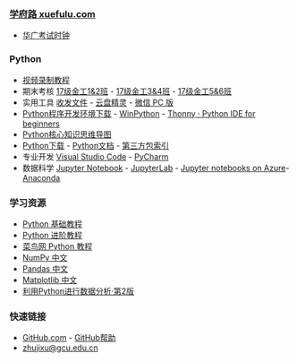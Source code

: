 ### **[学府路 xuefulu.com](http://xuefulu.com/)**
+ [华广考试时钟](http://10.5.1.246:8080/clock/)

### **Python**
+ [视频录制教程](https://wss1.cn/f/14cxlnb3xx8)
+ 期末考核 [17级金工1&2班](https://wss1.cn/f/14cq79axqhz) - [17级金工3&4班](https://wss1.cn/f/14cqak23yav) - [17级金工5&6班](https://wss1.cn/f/14cqdf9wya3)
+ 实用工具 [收发文件](https://www.wenshushu.cn/) - [云盘精灵](https://www.yunpanjingling.com/) - [微信 PC 版](https://pc.weixin.qq.com/)
+ [Python程序开发环境下载](https://wss1.cn/f/13smhkpcinb) - [WinPython](https://sourceforge.net/projects/winpython/files/) - [Thonny · Python IDE for beginners](https://thonny.org)
+ [Python核心知识思维导图](https://wss1.cn/f/13smoucpo5n)
+ [Python下载](https://www.python.org/downloads/) - [Python文档](https://docs.python.org/zh-cn/3/) - [第三方包索引](https://pypi.org/)
+ 专业开发 [Visual Studio Code](https://code.visualstudio.com/) - [PyCharm](http://www.jetbrains.com/pycharm/download/)
+ 数据科学 [Jupyter Notebook](https://mybinder.org/v2/gh/ipython/ipython-in-depth/master?filepath=binder/Index.ipynb) - [JupyterLab](https://mybinder.org/v2/gh/jupyterlab/jupyterlab-demo/try.jupyter.org?urlpath=lab) - [Jupyter notebooks on Azure](https://notebooks.azure.com/)- [Anaconda](https://www.anaconda.com/distribution/)

### **学习资源**
+ [Python 基础教程](https://bop.mol.uno)
+ [Python 进阶教程](http://interpy.eastlakeside.com/)
+ [菜鸟网 Python 教程](https://www.runoob.com/python3/python3-tutorial.html)
+ [NumPy 中文](https://www.numpy.org.cn)
+ [Pandas 中文](https://www.pypandas.cn)
+ [Matplotlib 中文](https://www.matplotlib.org.cn)
+ [利用Python进行数据分析·第2版](https://seancheney.gitbook.io/python-for-data-analysis-2nd/)

### **快速链接**
+ [GitHub.com](https://github.com/login) - [GitHub帮助](https://help.github.com/cn)
+ <zhujixu@gcu.edu.cn>
